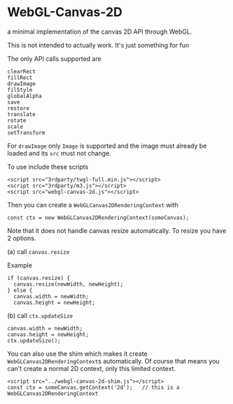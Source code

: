 # WebGL-Canvas-2D

a minimal implementation of the canvas 2D API through WebGL.

This is not intended to actually work. It's just something for fun

The only API calls supported are

```
clearRect
fillRect
drawImage
filStyle
globalAlpha
save
restore
translate
rotate
scale
setTransform
```

For `drawImage` only `Image` is supported and the image must already be loaded
and its `src` must not change.

To use include these scripts

```
<script src="3rdparty/twgl-full.min.js"></script>
<script src="3rdparty/m3.js"></script>
<script src="webgl-canvas-2d.js"></script>
```

Then you can create a `WebGLCanvas2DRenderingContext` with

```
const ctx = new WebGLCanvas2DRenderingContext(someCanvas);
```

Note that it does not handle canvas resize automatically. To resize you have 2 options.

(a) call `canvas.resize`

Example

```
if (canvas.resize) {
  canvas.resize(newWidth, newHeight);
} else {
  canvas.width = newWidth;
  canvas.height = newHeight;
```

(b) call `ctx.updateSize`

```
canvas.width = newWidth;
canvas.height = newHeight;
ctx.updateSize();
```

You can also use the shim which makes it create `WebGLCanvas2DRenderingContext`s automatically.
Of course that means you can't create a normal 2D context, only this limited context.

```
<script src="../webgl-canvas-2d-shim.js"></script>
const ctx = someCanvas.getContext('2d');   // this is a WebGLCanvas2DRenderingContext
```


